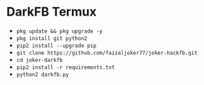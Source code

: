 # DarkFB Termux

<ul>
<li><code>pkg update && pkg upgrade -y</code></li>
<li><code>pkg install git python2</code></li>
<li><code>pip2 install --upgrade pip</code></li>
<li><code>git clone https://github.com/faizaljoker77/joker-hackfb.git </code></li>
<li><code>cd joker-darkfb</code></li>
<li><code>pip2 install -r requirements.txt</code></li>
<li><code>python2 darkfb.py</code></li>
</ul>
<br />
<br />
